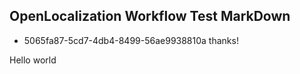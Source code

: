 ## OpenLocalization Workflow Test MarkDown
* 5065fa87-5cd7-4db4-8499-56ae9938810a 
thanks!

Hello world